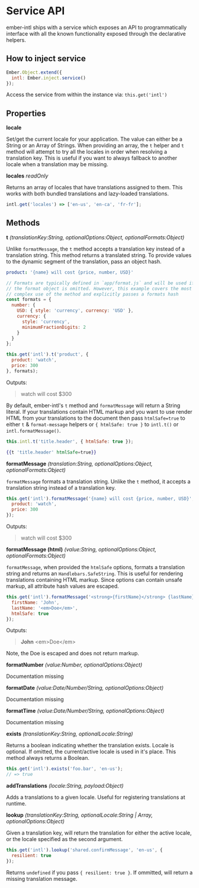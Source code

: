 
Service API
==============================================================================

ember-intl ships with a service which exposes an API to programmatically
interface with all the known functionality exposed through the declarative
helpers.

## How to inject service

```js
Ember.Object.extend({
  intl: Ember.inject.service()
});
```

Access the service from within the instance via: `this.get('intl')`

## Properties

**locale**

Set/get the current locale for your application.  The value can either be a String or an Array of Strings.  When providing an array, the `t` helper and `t` method will attempt to try all the locales in order when resolving a translation key.  This is useful if you want to always fallback to another locale when a translation may be missing.

**locales** _readOnly_

Returns an array of locales that have translations assigned to them.  This works
with both bundled translations and lazy-loaded translations.

```js
intl.get('locales') => ['en-us', 'en-ca', 'fr-fr'];
```

## Methods

**t** _(translationKey:String, optionalOptions:Object, optionalFormats:Object)_

Unlike `formatMessage`, the `t` method accepts a translation key instead of a
translation string.  This method returns a translated string.  To provide
values to the dynamic segment of the translation, pass an object hash.

```yaml
product: '{name} will cost {price, number, USD}'
```

```js
// Formats are typically defined in `app/format.js` and will be used if
// the format object is omitted. However, this example covers the most
// complex use of the method and explicitly passes a formats hash
const formats = {
  number: {
    USD: { style: 'currency', currency: 'USD' },
    currency: {
      style: 'currency',
      minimumFractionDigits: 2
    }
  }
};

this.get('intl').t('product', {
  product: 'watch',
  price: 300
}, formats);
```

Outputs:

> watch will cost $300

By default, ember-intl's `t` method and `formatMessage` will return a String literal.  If your translations contain HTML markup and you want to use render HTML from your translations to the document then pass `htmlSafe=true` to either `t` & `format-message` helpers or `{ htmlSafe: true }` to `intl.t()` or `intl.formatMessage()`.

```js
this.intl.t('title.header', { htmlSafe: true });
```

```hbs
{{t 'title.header' htmlSafe=true}}
```

**formatMessage** _(translation:String, optionalOptions:Object, optionalFormats:Object)_

`formatMessage` formats a translation string. Unlike the `t` method, it
accepts a translation string instead of a translation key.

```js
this.get('intl').formatMessage('{name} will cost {price, number, USD}', {
  product: 'watch',
  price: 300
});
```

Outputs:

> watch will cost $300

**formatMessage (html)** _(value:String, optionalOptions:Object, optionalFormats:Object)_

`formatMessage`, when provided the `htmlSafe` options, formats a translation string and returns an
`Handlebars.SafeString`.  This is useful for rendering translations containing
HTML markup.  Since options can contain unsafe markup, all attribute hash
values are escaped.

```js
this.get('intl').formatMessage('<strong>{firstName}</strong> {lastName}', {
  firstName: 'John',
  lastName: '<em>Doe</em>',
  htmlSafe: true
});
```

Outputs:
> **John** \<em\>Doe\</em\>

Note, the Doe is escaped and does not return markup.

**formatNumber** _(value:Number, optionalOptions:Object)_

Documentation missing

**formatDate** _(value:Date/Number/String, optionalOptions:Object)_

Documentation missing

**formatTime** _(value:Date/Number/String, optionalOptions:Object)_

Documentation missing

**exists** _(translationKey:String, optionalLocale:String)_

Returns a boolean indicating whether the translation exists. Locale is
optional. If omitted, the current/active locale is used in it's place.
This method always returns a Boolean.

```js
this.get('intl').exists('foo.bar', 'en-us');
// => true
```

**addTranslations** _(locale:String, payload:Object)_

Adds a translations to a given locale.  Useful for registering translations at runtime.

**lookup** _(translationKey:String, optionalLocale:String | Array<String>, optionalOptions:Object)_

Given a translation key, will return the translation for either the active
locale, or the locale specified as the second argument. 

```js
this.get('intl').lookup('shared.confirmMessage', 'en-us', {
  resilient: true
});
```

Returns `undefined` if you pass `{ resilient: true }`.  If ommitted, will return a missing translation message.
